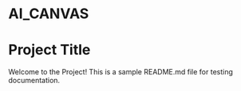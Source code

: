 # AI_CANVAS
# Project Title

Welcome to the Project! This is a sample README.md file for testing documentation.

